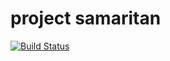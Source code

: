# **project samaritan**

[![Build Status](https://api.travis-ci.org/evolsnow/samaritan.svg?branch=master)](https://travis-ci.org/evolsnow/samaritan)
